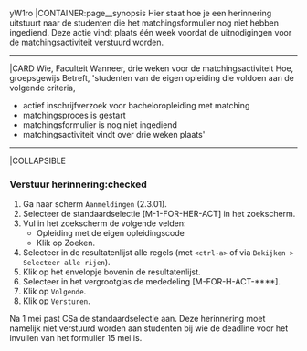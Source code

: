 yW1ro
|CONTAINER:page__synopsis
Hier staat hoe je een herinnering uitstuurt naar de studenten die het matchingsformulier nog niet hebben ingediend. Deze actie vindt plaats één week voordat de uitnodigingen voor de matchingsactiviteit verstuurd worden.
_____
|CARD
Wie, Faculteit
Wanneer, drie weken voor de matchingsactiviteit
Hoe, groepsgewijs
Betreft, 'studenten van de eigen opleiding die voldoen aan de volgende criteria,

* actief inschrijfverzoek voor bacheloropleiding met matching
* matchingsproces is gestart
* matchingsformulier is nog niet ingediend
* matchingsactiviteit vindt over drie weken plaats'
_____
|COLLAPSIBLE
### Verstuur herinnering:checked
1. Ga naar scherm `Aanmeldingen` (2.3.01).
1. Selecteer de standaardselectie [M-1-FOR-HER-ACT] in het zoekscherm.
1. Vul in het zoekscherm de volgende velden:
    * Opleiding met de eigen opleidingscode
    * Klik op Zoeken.
1. Selecteer in de resultatenlijst alle regels (met `<ctrl-a>` of via `Bekijken > Selecteer alle rijen`).
1. Klik op het envelopje bovenin de resultatenlijst.
1. Selecteer in het vergrootglas de mededeling [M-FOR-H-ACT-****].
1. Klik op `Volgende`.
1. Klik op `Versturen`.

Na 1 mei past CSa de standaardselectie aan. Deze herinnering moet namelijk niet verstuurd worden aan studenten bij wie de deadline voor het invullen van het formulier 15 mei is.
